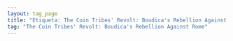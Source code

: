 ```yaml
---
layout: tag_page
title: "Etiqueta: The Coin Tribes' Revolt: Boudica's Rebellion Against Rome"
tag: "The Coin Tribes' Revolt: Boudica's Rebellion Against Rome"
---
```

